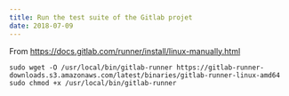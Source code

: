 ```yaml
---
title: Run the test suite of the Gitlab projet
date: 2018-07-09
---
```


From <https://docs.gitlab.com/runner/install/linux-manually.html>

```shell
sudo wget -O /usr/local/bin/gitlab-runner https://gitlab-runner-downloads.s3.amazonaws.com/latest/binaries/gitlab-runner-linux-amd64
sudo chmod +x /usr/local/bin/gitlab-runner
```
